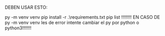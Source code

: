 DEBEN USAR ESTO:

py -m venv venv
pip install -r .\requirements.txt
pip list
!!!!!!!! EN CASO DE py -m venv venv les de error intente cambiar el py por python o python3!!!!!!!

